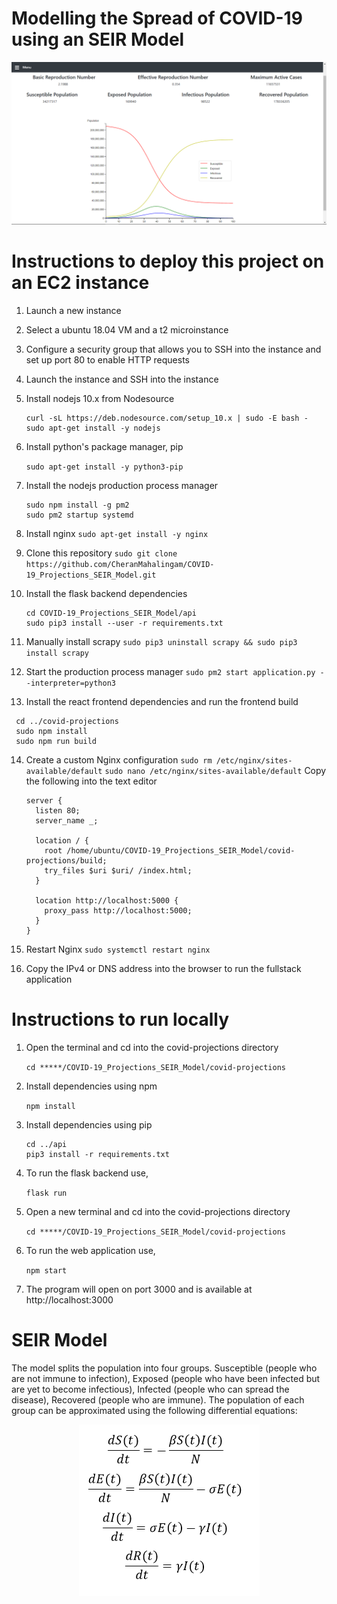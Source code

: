 # Modelling the Spread of COVID-19 using an SEIR Model

<p align="center">
  <img src="images/SEIR_output.png">
</p>


# Instructions to deploy this project on an EC2 instance

1. Launch a new instance

2. Select a ubuntu 18.04 VM and a t2 microinstance

3. Configure a security group that allows you to SSH into the instance and set up port 80 to enable HTTP requests

4. Launch the instance and SSH into the instance

5. Install nodejs 10.x from Nodesource
   ```
   curl -sL https://deb.nodesource.com/setup_10.x | sudo -E bash -
   sudo apt-get install -y nodejs
   ```
6. Install python's package manager, pip

   `sudo apt-get install -y python3-pip`
  
7. Install the nodejs production process manager
   ```
   sudo npm install -g pm2
   sudo pm2 startup systemd
   ```
8. Install nginx
   `sudo apt-get install -y nginx`
   
9. Clone this repository
   `sudo git clone https://github.com/CheranMahalingam/COVID-19_Projections_SEIR_Model.git`
   
10. Install the flask backend dependencies
    ```
    cd COVID-19_Projections_SEIR_Model/api
    sudo pip3 install --user -r requirements.txt
    ```
11. Manually install scrapy
    `sudo pip3 uninstall scrapy && sudo pip3 install scrapy`

12. Start the production process manager
    `sudo pm2 start application.py --interpreter=python3`
   
13. Install the react frontend dependencies and run the frontend build
   ```
    cd ../covid-projections
    sudo npm install
    sudo npm run build
   ```
14. Create a custom Nginx configuration
    `sudo rm /etc/nginx/sites-available/default`
    `sudo nano /etc/nginx/sites-available/default`
    Copy the following into the text editor
    ```
    server {
      listen 80;
      server_name _;
      
      location / {
        root /home/ubuntu/COVID-19_Projections_SEIR_Model/covid-projections/build;
        try_files $uri $uri/ /index.html;
      }
      
      location http://localhost:5000 {
        proxy_pass http://localhost:5000;
      }
    }
    ```
15. Restart Nginx
    `sudo systemctl restart nginx`
    
16. Copy the IPv4 or DNS address into the browser to run the fullstack application

# Instructions to run locally

1. Open the terminal and cd into the covid-projections directory

   `cd *****/COVID-19_Projections_SEIR_Model/covid-projections`

2. Install dependencies using npm

   `npm install`

3. Install dependencies using pip

   ```
   cd ../api
   pip3 install -r requirements.txt
   ```

4. To run the flask backend use,

   `flask run`

5. Open a new terminal and cd into the covid-projections directory

   `cd *****/COVID-19_Projections_SEIR_Model/covid-projections`

6. To run the web application use,

   `npm start`

7. The program will open on port 3000 and is available at http://localhost:3000

# SEIR Model

The model splits the population into four groups. Susceptible (people who are not immune
to infection), Exposed (people who have been infected but are yet to become infectious),
Infected (people who can spread the disease), Recovered (people who are immune).
The population of each group can be approximated using the following differential
equations:

<p align="center">
  <img src="images/SEIR_differential_equations.png">
</p>
